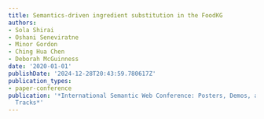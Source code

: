 ```yaml
---
title: Semantics-driven ingredient substitution in the FoodKG
authors:
- Sola Shirai
- Oshani Seneviratne
- Minor Gordon
- Ching Hua Chen
- Deborah McGuinness
date: '2020-01-01'
publishDate: '2024-12-28T20:43:59.780617Z'
publication_types:
- paper-conference
publication: '*International Semantic Web Conference: Posters, Demos, and Industry
  Tracks*'
---
```

